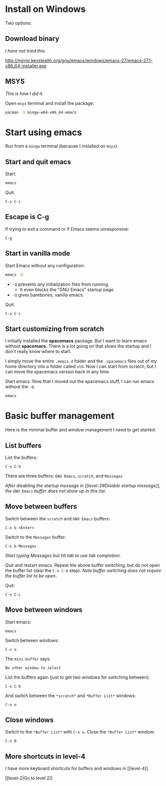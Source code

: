 # Install on Windows

Two options:

## Download binary

*I have not tried this.*

http://mirror.keystealth.org/gnu/emacs/windows/emacs-27/emacs-27.1-x86_64-installer.exe


## MSYS

*This is how I did it.*

Open `msys` terminal and install the package:

```bash
pacman -S mingw-w64-x86_64-emacs
```

# Start using emacs

Run from a `mingw` terminal (because I installed on `msys`).

## Start and quit emacs

Start:

```bash
emacs
```

Quit:

```
C-x C-c
```

## Escape is C-g

If trying to exit a command or if Emacs seems unresponsive:

```
C-g
```

## Start in vanilla mode

Start Emacs without any configuration:

```bash
emacs -Q
```

- `-Q` prevents *any* initialization files from running.
    - It even blocks the "GNU Emacs" startup page.
- `-Q` gives barebones, vanilla emacs.

Quit:

```
C-x C-c
```

## Start customizing from scratch

I initially installed the **spacemacs** package. But I want to
learn emacs without **spacemacs**. There is a lot going on that
slows the startup and I don't really know where to start.

I simply move the entire `.emacs.d` folder and the `.spacemacs`
files out of my home directory into a folder called `old`. Now I
can start from scratch, but I can move the spacemacs version back
in any time.

Start emacs. Now that I moved out the spacemacs stuff, I can run
emacs without the `-Q`.

```bash
emacs
```

# Basic buffer management

Here is the minimal buffer and window management I need to get
started.

## List buffers

List the buffers:

```
C-x C-b
```

There are three buffers: `GNU Emacs`, `scratch`, and `Messages`.

*After disabling the startup message in [[level-2#Disable startup message]], the `GNU Emacs` buffer does not show up in this list.*

## Move between buffers

Switch between the `scratch` and `GNU Emacs` buffers:

```
C-x b <Enter>
```

Switch to the `Messages` buffer:

```
C-x b Messages
```

*Start typing Messages but hit tab to use tab completion.*

Quit and restart emacs. Repeat the above buffer switching, but do
not open the buffer list (skip the `C-x C-b` step). *Note buffer
switching does not require the buffer list to be open*.

Quit:

```
C-x C-c
```

## Move between windows

Start emacs:

```
emacs
```

Switch between windows:

```
C-x o
```

The `mini-buffer` says:

```
No other window to select
```

List the buffers again (just to get two windows for switching
between):

```
C-x C-b
```

And switch between the `*scratch*` and `*Buffer List*` windows:

```
C-x o
```

## Close windows

Switch to the `*Buffer List*` with `C-x o`. Close the `*Buffer
List*` window:

```
C-x 0
```

## More shortcuts in level-4

I have more keyboard shortcuts for buffers and windows in
[[level-4]].

[[level-2|Go to level 2]]
